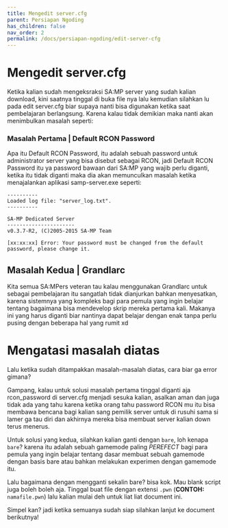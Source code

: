 ```yaml
---
title: Mengedit server.cfg
parent: Persiapan Ngoding
has_children: false
nav_order: 2
permalink: /docs/persiapan-ngoding/edit-server-cfg
---
```



# Mengedit server.cfg

Ketika kalian sudah mengeksraksi SA:MP server yang sudah kalian download, kini saatnya tinggal di buka file nya lalu kemudian silahkan lu pada edit server.cfg biar supaya nanti
bisa digunakan ketika saat pembelajaran berlangsung. Karena kalau tidak demikian maka nanti akan menimbulkan masalah seperti:

### Masalah Pertama | Default RCON Password

Apa itu Default RCON Password, itu adalah sebuah password untuk administrator server yang bisa disebut sebagai RCON, jadi Default RCON Password itu ya password bawaan dari SA:MP
yang wajib perlu diganti, ketika itu tidak diganti maka dia akan memunculkan masalah ketika menajalankan aplikasi samp-server.exe seperti:

```
----------
Loaded log file: "server_log.txt".
----------

SA-MP Dedicated Server
----------------------
v0.3.7-R2, (C)2005-2015 SA-MP Team

[xx:xx:xx] Error: Your password must be changed from the default password, please change it.

```

## Masalah Kedua | Grandlarc

Kita semua SA:MPers veteran tau kalau menggunakan Grandlarc untuk sebagai pembelajaran itu sangatlah tidak dianjurkan bahkan menyesatkan, karena sistemnya yang kompleks bagi
para pemula yang ingin belajar tentang bagaimana bisa mendevelop skrip mereka pertama kali. Makanya ini yang harus diganti biar nantinya dapat belajar dengan enak tanpa
perlu pusing dengan beberapa hal yang rumit xd

# Mengatasi masalah diatas

Lalu ketika sudah ditampakkan masalah-masalah diatas, cara biar ga error gimana?

Gampang, kalau untuk solusi masalah pertama tinggal diganti aja rcon_password di server.cfg menjadi sesuka kalian, asalkan aman dan juga tidak ada yang tahu karena ketika
orang tahu password RCON mu itu bisa membawa bencana bagi kalian sang pemilik server untuk di rusuhi sama si lamer ga tau diri dan akhirnya mereka bisa membuat server
kalian down terus menerus.

Untuk solusi yang kedua, silahkan kalian ganti dengan `bare`, loh kenapa `bare`? karena itu adalah sebuah gamemode paling *PEREFECT* bagi para pemula yang ingin belajar
tentang dasar membuat sebuah gamemode dengan basis bare atau bahkan melakukan experimen dengan gamemode itu.

Lalu bagaimana dengan mengganti sekalin bare? bisa kok. Mau blank script juga boleh boleh aja. Tinggal buat file dengan extensi `.pwn` (**CONTOH:** `namafile.pwn`) lalu kalian
mulai deh untuk liat liat document ini.

Simpel kan? jadi ketika semuanya sudah siap silahkan lanjut ke document berikutnya!
